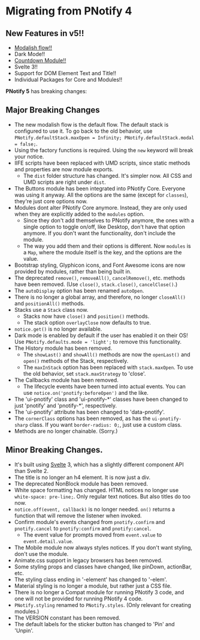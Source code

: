 # Migrating from PNotify 4

## New Features in v5!!

* [Modalish flow!!](https://sciactive.com/2020/02/11/the-modalish-notification-flow/)
* Dark Mode!!
* [Countdown Module!!](https://github.com/sciactive/pnotify#countdown-module)
* Svelte 3!!
* Support for DOM Element Text and Title!!
* Individual Packages for Core and Modules!!

**PNotify 5** has breaking changes:

## Major Breaking Changes

* The new modalish flow is the default flow. The default stack is configured to use it. To go back to the old behavior, use `PNotify.defaultStack.maxOpen = Infinity; PNotify.defaultStack.modal = false;`.
* Using the factory functions is required. Using the `new` keyword will break your notice.
* IIFE scripts have been replaced with UMD scripts, since static methods and properties are now module exports.
  * The `dist` folder structure has changed. It's simpler now. All CSS and UMD scripts are right under `dist`.
* The Buttons module has been integrated into PNotify Core. Everyone was using it anyway. All the options are the same (except for `classes`), they're just core options now.
* Modules dont alter PNotify Core anymore. Instead, they are only used when they are explicitly added to the `modules` option.
  * Since they don't add themselves to PNotify anymore, the ones with a single option to toggle on/off, like Desktop, don't have that option anymore. If you don't want the functionality, don't include the module.
  * The way you add them and their options is different. Now `modules` is a `Map`, where the module itself is the key, and the options are the value.
* Bootstrap styling, Glyphicon icons, and Font Awesome icons are now provided by modules, rather than being built in.
* The deprecated `remove()`, `removeAll()`, `cancelRemove()`, etc. methods have been removed. (Use `close()`, `stack.close()`, `cancelClose()`.)
* The `autoDisplay` option has been renamed `autoOpen`.
* There is no longer a global array, and therefore, no longer `closeAll()` and `positionAll()` methods.
* Stacks use a `Stack` class now.
  * Stacks now have `close()` and `position()` methods.
  * The stack option `overlayClose` now defaults to true.
* `notice.get()` is no longer available.
* Dark mode is enabled by default if the user has enabled it on their OS! Use `PNotify.defaults.mode = 'light';` to remove this functionality.
* The History module has been removed.
  * The `showLast()` and `showAll()` methods are now the `openLast()` and `open()` methods of the Stack, respectively.
  * The `maxInStack` option has been replaced with `stack.maxOpen`. To use the old behavior, set `stack.maxStrategy` to 'close'.
* The Callbacks module has been removed.
  * The lifecycle events have been turned into actual events. You can use `notice.on('pnotify:beforeOpen')` and the like.
* The 'ui-pnotify' class and 'ui-pnotify-\*' classes have been changed to just 'pnotify' and 'pnotify-\*', respectively.
* The 'ui-pnotify' attribute has been changed to 'data-pnotify'.
* The `cornerClass` options has been removed, as has the `ui-pnotify-sharp` class. If you want `border-radius: 0;`, just use a custom class.
* Methods are no longer chainable. (Sorry.)

## Minor Breaking Changes.

* It's built using [Svelte](https://svelte.dev) 3, which has a slightly different component API than Svelte 2.
* The title is no longer an h4 element. It is now just a div.
* The deprecated NonBlock module has been removed.
* White space formatting has changed. HTML notices no longer use `white-space: pre-line;`. Only regular text notices. But also titles do too now.
* `notice.off(event, callback)` is no longer needed. `on()` returns a function that will remove the listener when invoked.
* Confirm module's events changed from `pnotify.confirm` and `pnotify.cancel` to `pnotify:confirm` and `pnotify:cancel`.
  * The event value for prompts moved from `event.value` to `event.detail.value`.
* The Mobile module now always styles notices. If you don't want styling, don't use the module.
* Animate.css support in legacy browsers has been removed.
* Some styling props and classes have changed, like pinDown, actionBar, etc.
* The styling class ending in '-element' has changed to '-elem'.
* Material styling is no longer a module, but rather just a CSS file.
* There is no longer a Compat module for running PNotify 3 code, and one will not be provided for running PNotify 4 code.
* `PNotify.styling` renamed to `PNotify.styles`. (Only relevant for creating modules.)
* The VERSION constant has been removed.
* The default labels for the sticker button has changed to 'Pin' and 'Unpin'.
